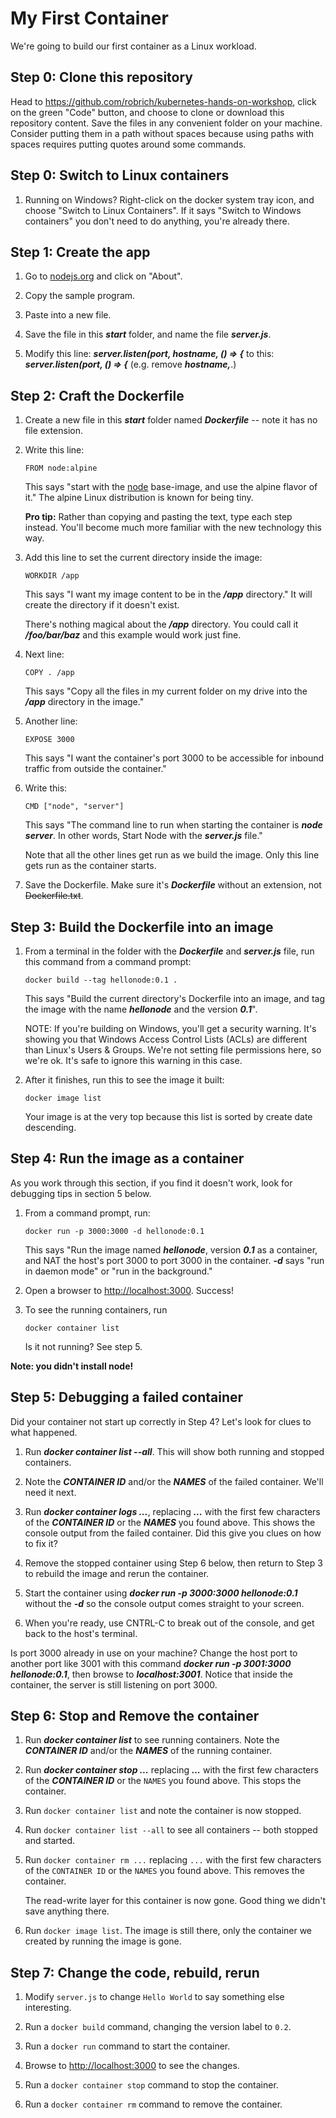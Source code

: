 My First Container
==================

We're going to build our first container as a Linux workload.


Step 0: Clone this repository
-----------------------------

Head to https://github.com/robrich/kubernetes-hands-on-workshop, click on the green "Code" button, and choose to clone or download this repository content. Save the files in any convenient folder on your machine. Consider putting them in a path without spaces because using paths with spaces requires putting quotes around some commands.


Step 0: Switch to Linux containers
----------------------------------

1. Running on Windows? Right-click on the docker system tray icon, and choose "Switch to Linux Containers". If it says "Switch to Windows containers" you don't need to do anything, you're already there.


Step 1: Create the app
----------------------

1. Go to [nodejs.org](https://nodejs.org/en/about) and click on "About".

2. Copy the sample program.

3. Paste into a new file.

4. Save the file in this ***start*** folder, and name the file ***server.js***.

5. Modify this line: ***server.listen(port, hostname, () => {*** to this: ***server.listen(port, () => {*** (e.g. remove ***hostname,***.)


Step 2: Craft the Dockerfile
----------------------------

1. Create a new file in this ***start*** folder named ***Dockerfile*** -- note it has no file extension.

2. Write this line:

   ```
   FROM node:alpine
   ```

   This says "start with the [node](https://hub.docker.com/_/node/) base-image, and use the alpine flavor of it." The alpine Linux distribution is known for being tiny.

   **Pro tip:** Rather than copying and pasting the text, type each step instead. You'll become much more familiar with the new technology this way.

3. Add this line to set the current directory inside the image:

   ```
   WORKDIR /app
   ```

   This says "I want my image content to be in the ***/app*** directory." It will create the directory if it doesn't exist.

   There's nothing magical about the ***/app*** directory. You could call it ***/foo/bar/baz*** and this example would work just fine.

4. Next line:

   ```
   COPY . /app
   ```

   This says "Copy all the files in my current folder on my drive into the ***/app*** directory in the image."

4. Another line:

   ```
   EXPOSE 3000
   ```

   This says "I want the container's port 3000 to be accessible for inbound traffic from outside the container."

5. Write this:

   ```
   CMD ["node", "server"]
   ```

   This says "The command line to run when starting the container is ***node server***. In other words, Start Node with the ***server.js*** file."

   Note that all the other lines get run as we build the image. Only this line gets run as the container starts.

6. Save the Dockerfile. Make sure it's ***Dockerfile*** without an extension, not ~~Dockerfile.txt~~.


Step 3: Build the Dockerfile into an image
------------------------------------------

1. From a terminal in the folder with the ***Dockerfile*** and ***server.js*** file, run this command from a command prompt:

   ```
   docker build --tag hellonode:0.1 .
   ```

   This says "Build the current directory's Dockerfile into an image, and tag the image with the name ***hellonode*** and the version ***0.1***".

   NOTE: If you're building on Windows, you'll get a security warning. It's showing you that Windows Access Control Lists (ACLs) are different than Linux's Users & Groups. We're not setting file permissions here, so we're ok. It's safe to ignore this warning in this case.


2. After it finishes, run this to see the image it built:

   ```
   docker image list
   ```

   Your image is at the very top because this list is sorted by create date descending.


Step 4: Run the image as a container
------------------------------------

As you work through this section, if you find it doesn't work, look for debugging tips in section 5 below.

1. From a command prompt, run:

   ```
   docker run -p 3000:3000 -d hellonode:0.1
   ```

   This says "Run the image named ***hellonode***, version ***0.1*** as a container, and NAT the host's port 3000 to port 3000 in the container. ***-d*** says "run in daemon mode" or "run in the background."

2. Open a browser to [http://localhost:3000](http://localhost:3000). Success!

3. To see the running containers, run

   ```
   docker container list
   ```

   Is it not running? See step 5.

**Note: you didn't install node!**


Step 5: Debugging a failed container
------------------------------------

Did your container not start up correctly in Step 4? Let's look for clues to what happened.

1. Run ***docker container list --all***. This will show both running and stopped containers.

2. Note the ***CONTAINER ID*** and/or the ***NAMES*** of the failed container. We'll need it next.

3. Run ***docker container logs ...***, replacing ***...*** with the first few characters of the ***CONTAINER ID*** or the ***NAMES*** you found above. This shows the console output from the failed container. Did this give you clues on how to fix it?

4. Remove the stopped container using Step 6 below, then return to Step 3 to rebuild the image and rerun the container.

5. Start the container using ***docker run -p 3000:3000 hellonode:0.1*** without the ***-d*** so the console output comes straight to your screen.

6. When you're ready, use CNTRL-C to break out of the console, and get back to the host's terminal.

Is port 3000 already in use on your machine? Change the host port to another port like 3001 with this command ***docker run -p 3001:3000 hellonode:0.1***, then browse to ***localhost:3001***.  Notice that inside the container, the server is still listening on port 3000.


Step 6: Stop and Remove the container
-------------------------------------

1. Run ***docker container list*** to see running containers. Note the ***CONTAINER ID*** and/or the ***NAMES*** of the running container.

2. Run ***docker container stop ...*** replacing ***...*** with the first few characters of the ***CONTAINER ID*** or the `NAMES` you found above.  This stops the container.

3. Run `docker container list` and note the container is now stopped.

4. Run `docker container list --all` to see all containers -- both stopped and started.

5. Run `docker container rm ...` replacing `...` with the first few characters of the `CONTAINER ID` or the `NAMES` you found above.  This removes the container.

   The read-write layer for this container is now gone.  Good thing we didn't save anything there.

6. Run `docker image list`.  The image is still there, only the container we created by running the image is gone.


Step 7: Change the code, rebuild, rerun
---------------------------------------

1. Modify `server.js` to change `Hello World` to say something else interesting.

2. Run a `docker build` command, changing the version label to `0.2`.

3. Run a `docker run` command to start the container.

4. Browse to [http://localhost:3000](http://localhost:3000) to see the changes.

5. Run a `docker container stop` command to stop the container.

6. Run a `docker container rm` command to remove the container.
